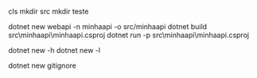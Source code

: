 
cls
mkdir src
mkdir teste

dotnet new webapi -n minhaapi -o src/minhaapi
dotnet build src\minhaapi\minhaapi.csproj
dotnet run -p src\minhaapi\minhaapi.csproj

dotnet new -h
dotnet new -l

dotnet new gitignore

